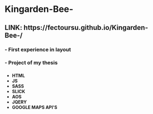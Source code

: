 # Kingarden-Bee-
<h2>LINK:
https://fectoursu.github.io/Kingarden-Bee-/ 
</h2>
<h3>
- First experience in layout
<h3>
<h3>
- Project of my thesis
<h3>
 <h4>
<ul>
  <li>
    HTML
  </li>
    <li>
    JS
  </li>
    <li>
    SASS
  </li>
    <li>
    SLICK
  </li>
    <li>
    AOS
  </li>
    <li>
    JQERY
  </li>
   <li>
    GOOGLE MAPS API'S
  </li>
</ul>
   </h4>
